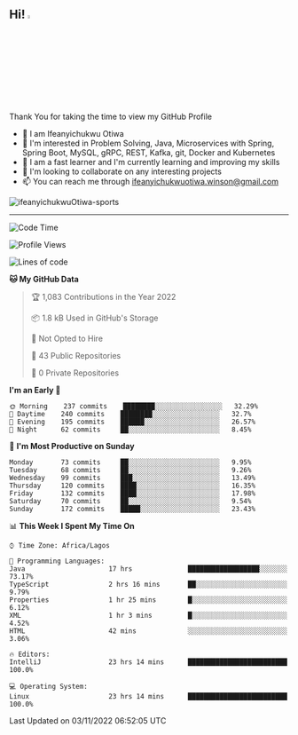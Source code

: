 <!-- BLOG-POST-LIST:START --><!-- BLOG-POST-LIST:END -->

## Hi! <img src="https://media.giphy.com/media/hvRJCLFzcasrR4ia7z/giphy.gif" width="4%"> 

Thank You for taking the time to view my GitHub Profile

- 👋 I am Ifeanyichukwu Otiwa
- 👀 I'm interested in Problem Solving, Java, Microservices with Spring, Spring Boot, MySQL, gRPC, REST, Kafka, git, Docker and Kubernetes
- 🌱 I am a fast learner and I'm currently learning and improving my skills
- 💞️ I'm looking to collaborate on any interesting projects
- 📫 You can reach me through ifeanyichukwuotiwa.winson@gmail.com

<p align="left" marginTop="10px"> <img src="https://komarev.com/ghpvc/?username=ifeanyichukwuOtiwa-sports&label=Profile%20views&color=0e75b6&style=for-the-badge" alt="ifeanyichukwuOtiwa-sports" /> </p>

***

<!--START_SECTION:waka-->
![Code Time](http://img.shields.io/badge/Code%20Time-786%20hrs%2010%20mins-blue)

![Profile Views](http://img.shields.io/badge/Profile%20Views-89-blue)

![Lines of code](https://img.shields.io/badge/From%20Hello%20World%20I%27ve%20Written-42%20Thousand%20lines%20of%20code-blue)

**🐱 My GitHub Data** 

> 🏆 1,083 Contributions in the Year 2022
 > 
> 📦 1.8 kB Used in GitHub's Storage 
 > 
> 🚫 Not Opted to Hire
 > 
> 📜 43 Public Repositories 
 > 
> 🔑 0 Private Repositories  
 > 
**I'm an Early 🐤** 

```text
🌞 Morning    237 commits    ████████░░░░░░░░░░░░░░░░░   32.29% 
🌆 Daytime    240 commits    ████████░░░░░░░░░░░░░░░░░   32.7% 
🌃 Evening    195 commits    ██████░░░░░░░░░░░░░░░░░░░   26.57% 
🌙 Night      62 commits     ██░░░░░░░░░░░░░░░░░░░░░░░   8.45%

```
📅 **I'm Most Productive on Sunday** 

```text
Monday       73 commits     ██░░░░░░░░░░░░░░░░░░░░░░░   9.95% 
Tuesday      68 commits     ██░░░░░░░░░░░░░░░░░░░░░░░   9.26% 
Wednesday    99 commits     ███░░░░░░░░░░░░░░░░░░░░░░   13.49% 
Thursday     120 commits    ████░░░░░░░░░░░░░░░░░░░░░   16.35% 
Friday       132 commits    ████░░░░░░░░░░░░░░░░░░░░░   17.98% 
Saturday     70 commits     ██░░░░░░░░░░░░░░░░░░░░░░░   9.54% 
Sunday       172 commits    █████░░░░░░░░░░░░░░░░░░░░   23.43%

```


📊 **This Week I Spent My Time On** 

```text
⌚︎ Time Zone: Africa/Lagos

💬 Programming Languages: 
Java                     17 hrs              ██████████████████░░░░░░░   73.17% 
TypeScript               2 hrs 16 mins       ██░░░░░░░░░░░░░░░░░░░░░░░   9.79% 
Properties               1 hr 25 mins        █░░░░░░░░░░░░░░░░░░░░░░░░   6.12% 
XML                      1 hr 3 mins         █░░░░░░░░░░░░░░░░░░░░░░░░   4.52% 
HTML                     42 mins             ░░░░░░░░░░░░░░░░░░░░░░░░░   3.06%

🔥 Editors: 
IntelliJ                 23 hrs 14 mins      █████████████████████████   100.0%

💻 Operating System: 
Linux                    23 hrs 14 mins      █████████████████████████   100.0%

```


 Last Updated on 03/11/2022 06:52:05 UTC
<!--END_SECTION:waka-->

<!--
<p align="center">
![trophy](https://github-profile-trophy.vercel.app/?username=ifeanyichukwuOtiwa-sports&theme=onedark) (https://github.com/ryo-ma/github-profile-trophy)
</p>
-->

<!---
ifeanyi-otiwa/ifeanyi-otiwa is a ✨ special ✨ repository because its `README.md` (this file) appears on your GitHub profile.
You can click the Preview link to take a look at your changes.
--->

